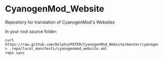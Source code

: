 CyanogenMod_Website
===================

Repository for translation of CyanogenMod's Websites

In your root source folder:

    curl https://raw.github.com/DelphinPETER/CyanogenMod_Website/master/cyanogenmod_website.xml > .repo/local_manifests/cyanogenmod_website.xml
    repo sync
